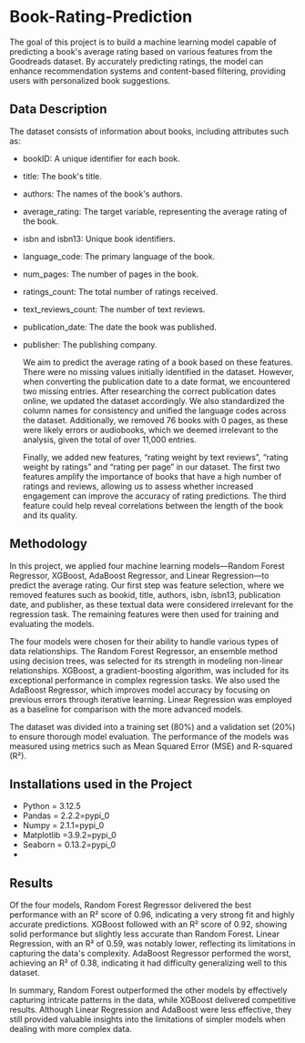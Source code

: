 # Book-Rating-Prediction
 The goal of this project is to build a machine learning model capable of predicting a book's average rating based on various features from the Goodreads dataset. By accurately predicting ratings, the model can enhance recommendation systems and content-based filtering, providing users with personalized book suggestions.

## Data Description
The dataset consists of information about books, including attributes such as:
- bookID: A unique identifier for each book.
- title: The book's title.
- authors: The names of the book's authors.
- average_rating: The target variable, representing the average rating of the book.
- isbn and isbn13: Unique book identifiers.
- language_code: The primary language of the book.
- num_pages: The number of pages in the book.
- ratings_count: The total number of ratings received.
- text_reviews_count: The number of text reviews.
- publication_date: The date the book was published.
- publisher: The publishing company.

  We aim to predict the average rating of a book based on these features.
There were no missing values initially identified in the dataset. However, when converting the publication date to a date format, we encountered two missing entries. After researching the correct publication dates online, we updated the dataset accordingly. We also standardized the column names for consistency and unified the language codes across the dataset. Additionally, we removed 76 books with 0 pages, as these were likely errors or audiobooks, which we deemed irrelevant to the analysis, given the total of over 11,000 entries.

   Finally, we added new features, “rating weight by text reviews”, “rating weight by ratings” and “rating per page” in our dataset. The first two features amplify the importance of books that have a high number of ratings and reviews, allowing us to assess whether increased engagement can improve the accuracy of rating predictions. The third feature could help reveal correlations between the length of the book and its quality.

##  Methodology
 
In this project, we applied four machine learning models—Random Forest Regressor, XGBoost, AdaBoost Regressor, and Linear Regression—to predict the average rating. Our first step was feature selection, where we removed features such as bookid, title, authors, isbn, isbn13, publication date, and publisher, as these textual data were considered irrelevant for the regression task. The remaining features were then used for training and evaluating the models.

   The four models were chosen for their ability to handle various types of data relationships. The Random Forest Regressor, an ensemble method using decision trees, was selected for its strength in modeling non-linear relationships. XGBoost, a gradient-boosting algorithm, was included for its exceptional performance in complex regression tasks. We also used the AdaBoost Regressor, which improves model accuracy by focusing on previous errors through iterative learning. Linear Regression was employed as a baseline for comparison with the more advanced models.

   The dataset was divided into a training set (80%) and a validation set (20%) to ensure thorough model evaluation. The performance of the models was measured using metrics such as Mean Squared Error (MSE) and R-squared (R²).

## Installations used in the Project
- Python = 3.12.5
- Pandas = 2.2.2=pypi_0
- Numpy = 2.1.1=pypi_0
- Matplotlib =3.9.2=pypi_0
- Seaborn = 0.13.2=pypi_0
- 
## Results
Of the four models, Random Forest Regressor delivered the best performance with an R² score of 0.96, indicating a very strong fit and highly accurate predictions. XGBoost followed with an R² score of 0.92, showing solid performance but slightly less accurate than Random Forest. Linear Regression, with an R² of 0.59, was notably lower, reflecting its limitations in capturing the data's complexity. AdaBoost Regressor performed the worst, achieving an R² of 0.38, indicating it had difficulty generalizing well to this dataset.

In summary, Random Forest outperformed the other models by effectively capturing intricate patterns in the data, while XGBoost delivered competitive results. Although Linear Regression and AdaBoost were less effective, they still provided valuable insights into the limitations of simpler models when dealing with more complex data.



